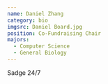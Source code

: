 ```yaml
---
name: Daniel Zhang
category: bio
imgsrc: Daniel Board.jpg
position: Co-Fundraising Chair
majors:
  - Computer Science
  - General Biology
---
```

Sadge 24/7
